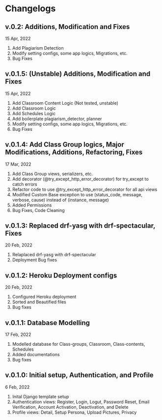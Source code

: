 # Changelogs

## v.0.2: Additions, Modification and Fixes

15 Apr, 2022

1. Add Plagiarism Detection
2. Modify setting configs, some app logics, Migrations, etc.
3. Bug Fixes

## v.0.1.5: (Unstable) Additions, Modification and Fixes 

15 Apr, 2022

1. Add Classroom Content Logic (Not tested, unstable)
2. Add Classroom Logic
3. Add Schedules Logic
4. Add boilerplate plagiarism_detector, planner
5. Modify setting configs, some app logics, Migrations, etc.
6. Bug Fixes

## v.0.1.4: Add Class Group logics, Major Modifications, Additions, Refactoring, Fixes

17 Mar, 2022

1. Add Class Group views, serializers, etc.
2. Add decorator (@try_except_http_error_decorator) for try_except to catch errors
3. Refactor code to use @try_except_http_error_decorator for all api views
4. Modified Custom Base exception to use (status_code, message, verbose, cause) instead of (instance, message)
5. Added Permissions
6. Bug Fixes, Code Cleaning

## v.0.1.3: Replaced drf-yasg with drf-spectacular, Fixes

20 Feb, 2022

1. Relaplaced drf-yasg with drf-spectacular
2. Deployment Bug fixes

## v.0.1.2: Heroku Deployment configs

20 Feb, 2022

1. Configured Heroku deployment
2. Sorted and Beautified files
3. Bug fixes

## v.0.1.1: Database Modelling

17 Feb, 2022

1. Modelled database for Class-groups, Classroom, Class-contents, Schedules
2. Added documentations
3. Bug fixes

## v.0.1.0: Initial setup, Authentication, and Profile

6 Feb, 2022

1. Inital Django template setup
2. Authentication views: Register, Login, Logut, Password Reset, Email Verification, Account Activation, Deactivation, and Delete
3. Profile views: Detail, Setup Persona, Upload Pictures, Privacy
